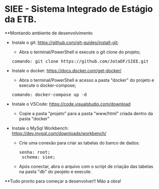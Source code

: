 # SIEE - Sistema Integrado de Estágio da ETB.

**Montando ambiente de desenvolvimento
 - Instale o git: https://github.com/git-guides/install-git;
     - Abra o terminal/PowerShell e execute o git clone do projeto;
     <pre>comando: git clone https://github.com/JotaDF/SIEE.git</pre>
 
 - Instale o docker: https://docs.docker.com/get-docker/
     - Abra o terminal/PowerShell e acesso a pasta "docker" do projeto e execute o docker-compose;
     <pre>comando: docker-compose up -d</pre>
     
 - Instale o VSCode: https://code.visualstudio.com/download
     - Copie a pasta "projeto" para a pasta "www/html" criada dentro da pasta "docker"
   
 - Instale o MySql Workbench: https://dev.mysql.com/downloads/workbench/
     - Crie uma conexão para criar as tabelas do banco de dados:
        <pre>senha: root;
        schema: siee;</pre>
     - Após conectar, abra o arquivo com o script de criação das tabelas na pasta "db" do peojeto e execute.
 
**Tudo pronto para começar a desenvolver!! Mão a obra! 


